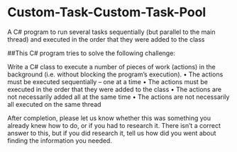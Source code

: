 # Custom-Task-Custom-Task-Pool
A C# program to run several tasks sequentially (but parallel to the main thread) and executed in the order that they were added to the class


##This C# program tries to solve the following challenge:

Write a C# class to execute a number of pieces of work (actions) in the background (i.e. without blocking the program’s execution).
•	The actions must be executed sequentially – one at a time
•	The actions must be executed in the order that they were added to the class
•	The actions are not necessarily added all at the same time
•	The actions are not necessarily all executed on the same thread

After completion, please let us know whether this was something you already knew how to do, or if you had to research it.  There isn’t a correct answer to this, but if you did research it, tell us how did you went about finding the information you needed.

